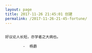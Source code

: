 ```yaml
---
layout: page
title: 2017-11-26 21:45:01 创建
permalink: /2017-11-26-21-45-fortune/
---
```

```

好议论人长短，亦学者之大病也。

        -  杨爵

```
